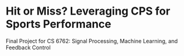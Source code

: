 # Hit or Miss? Leveraging CPS for Sports Performance
Final Project for CS 6762: Signal Processing, Machine Learning, and Feedback Control

